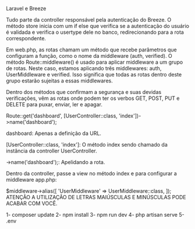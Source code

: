 Laravel e Breeze

Tudo parte da controller responsável pela autenticação do Breeze. O método store inicia com um if else que verifica se a autenticação do usuário é validada e verifica o usertype dele no banco, redirecionando para a rota correspondente.

Em web.php, as rotas chamam um método que recebe parâmetros que configuram a função, como o nome da middleware (auth, verified). O método Route::middleware() é usado para aplicar middleware a um grupo de rotas. Neste caso, estamos aplicando três middlewares: auth, UserMiddleware e verified. Isso significa que todas as rotas dentro deste grupo estarão sujeitas a essas middlewares.

Dentro dos métodos que confirmam a segurança e suas devidas verificações, vêm as rotas onde podem ter os verbos GET, POST, PUT e DELETE para puxar, enviar, ler e apagar.

Route::get('dashboard', [UserController::class, 'index'])->name('dashboard');

dashboard:
Apenas a definição da URL.

[UserController::class, 'index']:
O método index sendo chamado da instância da controller UserController.

->name('dashboard');:
Apelidando a rota.

Dentro da controller, passe a view no método index e para configurar a middleware app.php:


$middleware->alias([
    'UserMiddleware' => UserMiddleware::class,
]);
ATENÇÃO A UTILIZAÇÃO DE LETRAS MAIÚSCULAS E MINÚSCULAS PODE ACABAR COM VOCÊ.

1- composer update
2- npm install
3- npm run dev
4- php artisan serve
5- .env